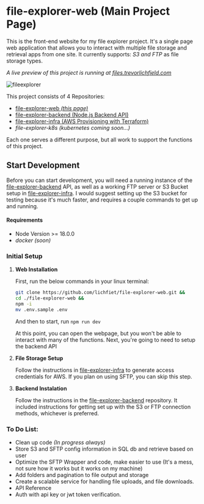 
# file-explorer-web (Main Project Page)

This is the front-end website for my file explorer project. It's a single page web application that allows you to interact with multiple file storage and retrieval apps from one site. It currently supports: *S3 and FTP* as file storage types.

*A live preview of this project is running at  [files.trevorlichfield.com](https://files.trevorlichfield.com)*

![fileexplorer](https://github.com/user-attachments/assets/4c747f55-81ef-4503-a642-ec807dd250c1)

This project consists of 4 Repositories:
- [file-explorer-web *(this page)*](https://github.com/lichfiet/file-explorer-web)
- [file-explorer-backend (Node.js Backend API)](https://github.com/lichfiet/file-explorer-backend)
- [file-explorer-infra (AWS Provisioning with Terraform)](https://github.com/lichfiet/file-explorer-infra)
- *file-explorer-k8s (kubernetes coming soon...)*

Each one serves a different purpose, but all work to support the functions of this project.


## Start Development
Before you can start development, you will need a running instance of the [file-explorer-backend](https://github.com/lichfiet/file-explorer-backend) API, as well as a working FTP server or S3 Bucket setup in [file-explorer-infra](https://github.com/lichfiet/file-explorer-infra). I would suggest setting up the S3 bucket for testing because it's much faster, and requires a couple commands to get up and running. 


#### Requirements

- Node Version >= 18.0.0
- *docker (soon)*

### Initial Setup

1. **Web Installation**

    First, run the below commands in your linux terminal:

    ```bash
    git clone https://github.com/lichfiet/file-explorer-web.git &&
    cd ./file-explorer-web &&
    npm -i
    mv .env.sample .env
    ```

    And then to start, run `npm run dev`

    At this point, you can open the webpage, but you won't be able to interact with many of the functions. Next, you're going to need to setup the backend API

2. **File Storage Setup**

    Follow the instructions in [file-explorer-infra](https://github.com/lichfiet/file-explorer-infra) to generate access credentials for AWS. If you plan on using SFTP, you can skip this step.

3. **Backend Instalation**

    Follow the instructions in the [file-explorer-backend](https://github.com/lichfiet/file-explorer-backend) repository. It included instructions for getting set up with the S3 or FTP connection methods, whichever is preferred.

### To Do List:
- Clean up code *(In progress always)*
- Store S3 and SFTP config information in SQL db and retrieve based on user
- Optimize the SFTP Wrapper and code, make easier to use (It's a mess, not sure how it works but it works on my machine)
- Add folders and pagination to file output and storage
- Create a scalable service for handling file uploads, and file downloads.
- API Reference
- Auth with api key or jwt token verification.
